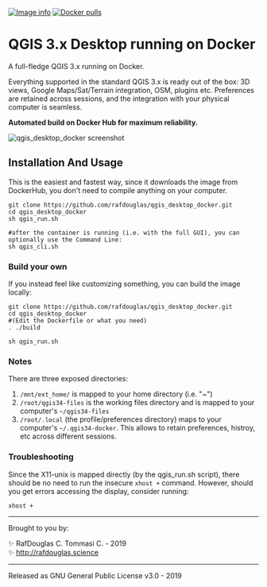 [![Image info](https://images.microbadger.com/badges/image/rafdouglas/qgis_desktop.svg)](https://hub.docker.com/r/rafdouglas/qgis_desktop "Click to view the image on Docker Hub")
[![Docker pulls](https://img.shields.io/docker/pulls/rafdouglas/qgis_desktop.svg)](https://hub.docker.com/r/rafdouglas/qgis_desktop "Click to view the image on Docker Hub")

# QGIS 3.x Desktop running on Docker

A full-fledge QGIS 3.x running on Docker.

Everything supported in the standard QGIS 3.x is ready out of the box: 3D views, Google Maps/Sat/Terrain integration, OSM, plugins etc.
Preferences are retained across sessions, and the integration with your physical computer is seamless.

**Automated build on Docker Hub for maximum reliability.**

![qgis_desktop_docker screenshot](https://raw.githubusercontent.com/rafdouglas/qgis_desktop_docker/3.4/docs/qgis_desktop_docker_3.4.jpg)


## Installation And Usage

This is the easiest and fastest way, since it downloads the image from DockerHub, you don't need to compile anything on your computer.

    git clone https://github.com/rafdouglas/qgis_desktop_docker.git
    cd qgis_desktop_docker
    sh qgis_run.sh

    #after the container is running (i.e. with the full GUI), you can optionally use the Command Line:
    sh qgis_cli.sh

### Build your own

If you instead feel like customizing something, you can build the image locally:

    git clone https://github.com/rafdouglas/qgis_desktop_docker.git
    cd qgis_desktop_docker
    #(Edit the Dockerfile or what you need)
    . ./build
    
    sh qgis_run.sh 

### Notes

There are three exposed directories:
1. `/mnt/ext_home/` is mapped to your home directory (i.e. "~") 
2. `/root/qgis34-files` is the working files directory and is mapped to your computer's `~/qgis34-files`
3. `/root/.local` (the profile/preferences directory) maps to your computer's `~/.qgis34-docker`. This allows to retain preferences, histroy, etc across different sessions.

### Troubleshooting

Since the X11-unix is mapped directly (by the qgis_run.sh script), there should be no need to run the insecure `xhost +` command.
However, should you get errors accessing the display, consider running:

    xhost +

- - -
Brought to you by: 

:sparkles: RafDouglas C. Tommasi C. -  2019  
:sparkles: http://rafdouglas.science  

- - -
Released as GNU General Public License v3.0 - 2019

